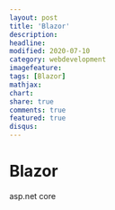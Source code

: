 ```yaml
---
layout: post
title: 'Blazor'
description:
headline:
modified: 2020-07-10
category: webdevelopment
imagefeature:
tags: [Blazor]
mathjax:
chart:
share: true
comments: true
featured: true
disqus:
---
```


# Blazor

asp.net core
